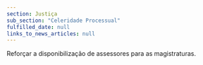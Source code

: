 ```yaml
---
section: Justiça
sub_section: "Celeridade Processual"
fulfilled_date: null
links_to_news_articles: null
---
```


Reforçar a disponibilização de assessores para as magistraturas.